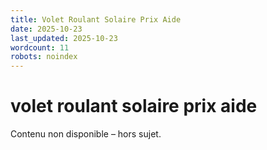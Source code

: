 ```yaml
---
title: Volet Roulant Solaire Prix Aide
date: 2025-10-23
last_updated: 2025-10-23
wordcount: 11
robots: noindex
---
```


# volet roulant solaire prix aide

Contenu non disponible – hors sujet.
